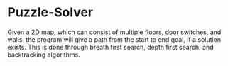 # Puzzle-Solver
Given a 2D map, which can consist of multiple floors, door switches, and walls, the program will give a path from the start to end goal, if a solution exists. This is done through breath first search, depth first search, and backtracking algorithms.
